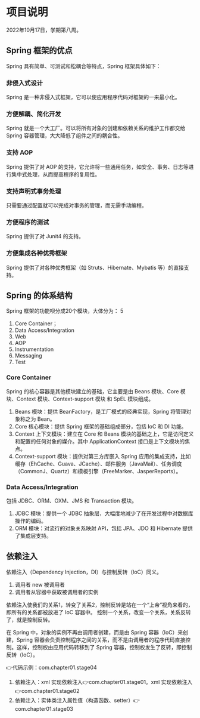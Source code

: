 # 项目说明

2022年10月17日，学期第八周。

## Spring 框架的优点

Spring 具有简单、可测试和松耦合等特点，Spring 框架具体如下：

### 非侵入式设计

Spring 是一种非侵入式框架，它可以使应用程序代码对框架的一来最小化。

### 方便解耦、简化开发

Spring 就是一个大工厂。可以将所有对象的创建和依赖关系的维护工作都交给 Spring 容器管理，大大降低了组件之间的耦合性。

### 支持 AOP

Spring 提供了对 AOP 的支持，它允许将一些通用任务，如安全、事务、日志等进行集中式处理，从而提高程序的复用性。

### 支持声明式事务处理

只需要通过配置就可以完成对事务的管理，而无需手动编程。

### 方便程序的测试

Spring 提供了对 Junit4 的支持。

### 方便集成各种优秀框架

Spring 提供了对各种优秀框架（如 Struts、Hibernate、Mybatis 等）的直接支持。

## Spring 的体系结构

Spring 框架的功能呗分成20个模块，大体分为：
5

1. Core Container；
2. Data Access/Integration
3. Web
4. AOP
5. Instrumentation
6. Messaging
7. Test

### Core Container

Spring 的核心容器是其他模块建立的基础，它主要是由 Beans 模块、Core 模块、Context 模块、Context-support 模块 和 SpEL 模块组成。

1. Beans 模块：提供 BeanFactory，是工厂模式的经典实现，Spring 将管理对象称之为 Bean。
2. Core 核心模块：提供 Spring 框架的基础组成部分，包括 IoC 和 DI 功能。
3. Context 上下文模块：建立在 Core 和 Beans 模块的基础之上，它是访问定义和配置的任何对象的媒介。其中 ApplicationContext 接口是上下文模块的焦点。
4. Context-support 模块：提供对第三方库嵌入 Spring 应用的集成支持，比如缓存（EhCache、Guava、JCache）、邮件服务（JavaMail）、任务调度（CommonJ、Quartz）和模板引擎（FreeMarker、JasperReports）。

### Data Access/Integration

包括 JDBC、ORM、OXM、JMS 和 Transaction 模块。

1. JDBC 模块：提供一个 JDBC 抽象层，大幅度地减少了在开发过程中对数据库操作的编码。
2. ORM 模块：对流行的对象关系映射 API，包括 JPA、JDO 和 Hibernate 提供了集成层支持。

## 依赖注入

依赖注入（Dependency Injection，DI）与控制反转（IoC）同义。

1. 调用者 new 被调用者
2. 调用者从容器中获取被调用者的实例

依赖注入使我们的关系1，转变了关系2，控制反转是站在一个“上帝”视角来看的，即所有的关系都被放进了 IoC 容器中。
控制一个关系，改变一个关系，关系反转了，就是控制反转。

在 Spring 中，对象的实例不再由调用者创建，而是由 Spring 容器（IoC）来创建，Spring 容器会负责控制程序之间的关系，而不是由调用者的程序代码直接控制。这样，控制权由应用代码转移到了 Spring 容器，控制权发生了反转，即控制反转（IoC）。

👉代码示例：com.chapter01.stage04

1. 依赖注入：xml 实现依赖注入👉com.chapter01.stage01。xml 实现依赖注入👉com.chapter01.stage02
2. 依赖注入：实体类注入属性值（构造函数、setter）👉com.chapter01.stage03